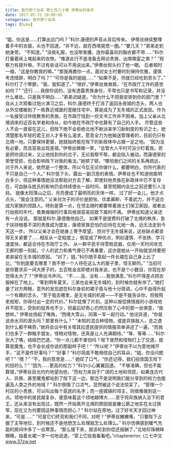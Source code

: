 ```yaml
---
title: 放开那个女巫 第七百八十章 伊蒂丝的条件
date: 2017-05-31 20:00:05
categories: 放开那个女巫
tags: [Duke]
---
```


“姐，你这是……打算出远门吗？”科尔.康德的声音从背后传来。
伊蒂丝继续整理着手中的衣服，头也不回道，“并不远，就在西境晃悠一圈。”
“要几天？”弟弟走到她身旁。
“不知道。”
“没挑礼服，也没带束腰，连你最喜欢的胸衣都不带……”科尔打量着床上堆起来的衣物，“难道此行不是准备去拜访贵族，出席晚宴之类？”
“观察力有提升嘛，不过有些话可以不用说出来。”伊蒂丝侧头扫了他一眼。
后者顿时一缩，“这是你教我的嘛。”
“那我再教你一点，面对女士时要时刻保持优雅，谨慎考虑措辞，明白了吗？”
“可你是我的姐姐……”
“如果不是，你就已经吃到苦头了。”
科尔打了个寒颤，“我、我知道了。”
“很好，”伊蒂丝耸耸肩，“在市政厅工作的感觉如何？”
“还行……我按你说的，没有透露贵族身份，平常也只是书写和记录，并没什么难处。只是我不明白……”弟弟迟疑道，“你为什么不把我安排到你的部门里？”
自从上次观看过炮火演习之后，科尔.康德终于打消了返回永夜城的念头，两人也从外交楼搬到了一栋靠近城堡的宽敞住宅中，算是成为了无冬城的正式居民。作为一名接受过传统教育的贵族，在市政厅找到一份文书工作并不困难，加上父亲从北境调来的近百名学者和侍从，如今她在市政厅中也算有了自己的人手。
尽管这些人不会一直留在这儿，但陛下绝不会拒绝北地不断派来学习新制度的有识之士，她清楚那名年轻的君王对人才多有么渴求，愿意全力为他输送管理者的，目前仍只有北境一地。只要保持更替，她就始终能在陛下的新政体中占据一足之地。
“因为没有必要，而且容易出现差错，”伊蒂丝微微一笑，“总管大人平时可没少盯着我，若是把你调过来，又让他找到你的岔子，无论我帮不帮，都会陷入被动。而康德家的荣誉受损，也会影响陛下对我的看法。”她顿了顿，“哪怕我们之间的关系再疏远，对于外人来说，依然是一个整体。所以今后无论你做什么，都要明白，你所代表的不只是自己一个人。”
科尔低下头，露出一副沉思的表情。伊蒂丝也不知道他能明白多少，但这种事情她没法帮助对方去了解，即使封地贵族在新政体中已不复存在，可血脉与姓氏的影响仍会持续很长一段时间，甚至短期内会比之前还要引人注目。
就像太阳落山之后，月亮便成了最明亮的天体一样。
过了好一会儿，他才点点头，“我会注意的。”
父亲对次子的评价是胆怯、优柔寡断、不善武力，并不适合成为家族的领路人。特别是第一点，在领主随时都要带着骑士们保卫家园，或者出行劫掠的年代，畏畏缩缩的行事风格很容易招致下属的不满。
伊蒂丝知道父亲还有一点没说。
那就是科尔.康德像他自己。
如果不是提费科打破了北境的秩序，急于扶持根基不深的贵族成为盟友，康德家族恐怕仍旧待在北地一角，远无法走到今天这一步。
所以父亲才会在她身上寄予厚望。
但对于无冬城来说，这些缺点都变得无关紧要了……相反从一定程度上，倒变成了种优点，例如谨慎、不张扬、学习速度快，都适合待在市政厅工作。
从一群平民手持雪粉武器，仅用一天时间攻克王都的那一刻起，个人的武力和勇气便已不再重要，这亦是她从一开始就坚持要把弟弟留在无冬城的原因。
“对了，姐，”科尔随手拿起一件长裙在自己身上比了比，“你到底要去哪里？我不想一个人待在这么大的屋子里，怪无聊的。”
“当初可是你要求买一间大房子的，五百枚金龙即便对我来说，也不是个小数目，你现在却觉得太大了？”伊蒂丝冷声问。
“不……没、没有……我很满意，”科尔吓得差点把衣服掉在了地上。
“等到明年夏天，三弟也会来无冬城的，到时候你就有伴了。”她打量了对方两眼，意外的发现遮在科尔身前的裙子竟与他十分搭调，心中不由得升起一个有趣的念头，“至于我去哪里，是无冬城的机密——不是不能告诉你，但按照老规矩，你得付出一定的代价。”
科尔犹豫了片刻，这种以报偿换情报的小游戏他并不陌生，受到的捉弄也不少，但最后好奇心仍然压倒了心中的那一丝惧意，“我想听。”
伊蒂丝扬起了嘴角，“西境大雪山，同第一军一起行动。”
他诧异道，“你是说赤水河的源头吗？那里有什么？”
“未知的混合种怪物，或是异族敌人，总之遇到什么都不稀奇，”她将会议中有关塔其拉遗民提供的情报简单讲述了一遍，“而我们也多了一群触手盟友，怪物对怪物，还真是让人充满期待。”
“等、等等……”科尔张大了嘴，结结巴巴道，“你一点儿都不害怕吗？陛下居然和怪物打上了交道，就算是魔鬼，也不会长成你说的那副样子吧！”
“所以呢？”伊蒂丝不以为意地摊开手，“这不是件好事吗？”
“好事？”科尔简直不敢相信自己的耳朵，“姐，你没问题吧？”
“嗯？”
“不，我的意思是……”
她叹了口气，“你还记得，我们投效国王陛下的目的么？”
“因为……更高的权力？”科尔小心翼翼回道。
“不够准确，但也不能算错，”伊蒂丝目光灼灼地望向他，“而权力来自于广阔的土地和领民，如果连古代人、异族、甚至魔鬼都站到了陛下这一边，那岂不是说明我们能分享到的权力也能遍及人类之外的地域？”
科尔倒吸了口凉气，显然被这个说法惊呆了。
“管理一个村庄的小贵族，可以叫出每个扈民的名字；而一座城镇的领主，则很难做到这一点。领地中的居民越复杂，便意味着这个领地越博大……至于将异族纳入治下的君王，还从来没有出现过，既然一开始离开北境的原因就是嫌公爵之地实在太过狭窄，现在又为何要因这种事情而担心？”
科尔站在原地，过了好半天才回过神来，“可是……”
“可是它们终究和我们不同，对吧？”伊蒂丝撇撇嘴，“只要陛下占据了主导地位，到时候还不是他想怎么处理就怎么处理么。”
科尔仿佛感到暖气充盈的房间中多了一丝寒意。
“那么接下来，就该轮到你偿还报酬了，”北地珍珠微眯眼睛，指着长裙一字一句地说道，“穿上它给我看看吧。”chaptererror;
(三七中文 www.37zw.net